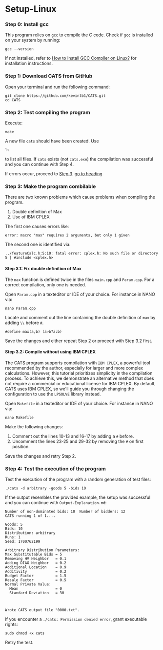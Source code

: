 # Setup-Linux


### Step 0: Install gcc

This program relies on `gcc` to compile the C code. 
Check if `gcc` is installed on your system by running:

	gcc --version

If not installed, refer to
[How to Install GCC Compiler on Linux?](https://www.geeksforgeeks.org/how-to-install-gcc-compiler-on-linux/)
for installation instructions.


### Step 1: Download CATS from GitHub

Open your terminal and run the following command:

	git clone https://github.com/kevinlb1/CATS.git
	cd CATS 


### Step 2: Test compiling the program

Execute:

	make

A new file ``cats`` should have been created.
Use
	
	ls

to list all files. 
If ``cats`` exists (not ``cats.exe``) the compilation was successful and you can continue with Step 4.

If errors occur, proceed to [Step 3](#step-3).
[go to heading](#heading)

### Step 3: Make the program combilable

There are two known problems which cause problems when compiling the program.

1. Double definition of Max
2. Use of IBM CPLEX

The first one causes errors like:

	error: macro "max" requires 2 arguments, but only 1 given

The second one is identified via:

	../featureCalc.h:5:10: fatal error: cplex.h: No such file or directory
    5 | #include <cplex.h>


#### Step 3.1: Fix double definition of Max

The ``max`` function is defined twice in the files ``main.cpp`` and ``Param.cpp``.
For a correct compilation, only one is needed.

Open ``Param.cpp`` in a texteditor or IDE of your choice.
For instance in NANO via:

	nano Param.cpp

Locate and comment out the line containing the double definition of `max` by adding `\\` before `#`.

	#define max(a,b) (a>b?a:b)

Save the changes and either repeat Step 2 or proceed with Step 3.2 first.


#### Step 3.2: Compile without using IBM CPLEX


The CATS program supports compilation with ``IBM CPLEX``, a powerful tool recommended by the author, especially for larger and more complex calculations. 
However, this tutorial prioritizes simplicity in the compilation process. 
To achieve this, we demonstrate an alternative method that does not require a commercial or educational license for IBM CPLEX.
By default, CATS uses IBM CPLEX, so we'll guide you through changing the configuration to use the ``LPSOLVE`` library instead.

Open ``Makefile`` in a texteditor or IDE of your choice.
For instance in NANO via:

	nano Makefile

Make the following changes:

1. Comment out the lines 10-13 and 16-17 by adding a ``#`` before.
2. Uncomment the lines 23-25 and 29-32 by removing the ``#`` on first position.

Save the changes and retry Step 2.


### Step 4: Test the execution of the program



Test the execution of the program with a random generation of test files:

	./cats -d arbitrary -goods 5 -bids 10     

If the output resembles the provided example, the setup was successful and you can continue with ``Output-Explanation.md``:

	Number of non-dominated bids: 10  Number of bidders: 12
	CATS running 1 of 1....

	Goods: 5
	Bids: 10
	Distribution: arbitrary
	Runs: 1
	Seed: 1700762199

	Arbitrary Distribution Parameters:
	Max Substitutable Bids = 5
	Removing HV Neighbor   = 0.1
	Adding DIAG Neighbor   = 0.2
	Additional Location    = 0.9
	Additivity             = 0.2
	Budget Factor          = 1.5
	Resale Factor          = 0.5
	Normal Private Value:
	  Mean                 = 0
	  Standard Deviation   = 30



	Wrote CATS output file "0000.txt".



If you encounter a `./cats: Permission denied error`, grant executable rights:

	sudo chmod +x cats

Retry the test.
